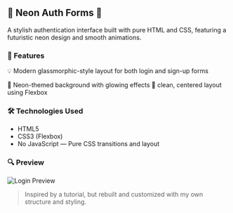 ## 🚀 Neon Auth Forms 🔐
A stylish authentication interface built with pure HTML and CSS, featuring a futuristic neon design and smooth animations.



### 📌 Features
💡 Modern glassmorphic-style layout for both login and sign-up forms

🌌 Neon-themed background with glowing effects
🎯 clean, centered layout using Flexbox



### 🛠 Technologies Used
+ HTML5
+ CSS3 (Flexbox)
+ No JavaScript — Pure CSS transitions and layout



### 🔍 Preview
![Login Preview](https://uploadkon.ir/uploads/671310_25login.png)

> Inspired by a tutorial, but rebuilt and customized with my own structure and styling.
